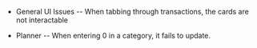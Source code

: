 - General UI Issues
-- When tabbing through transactions, the cards are not interactable

- Planner
-- When entering 0 in a category, it fails to update.